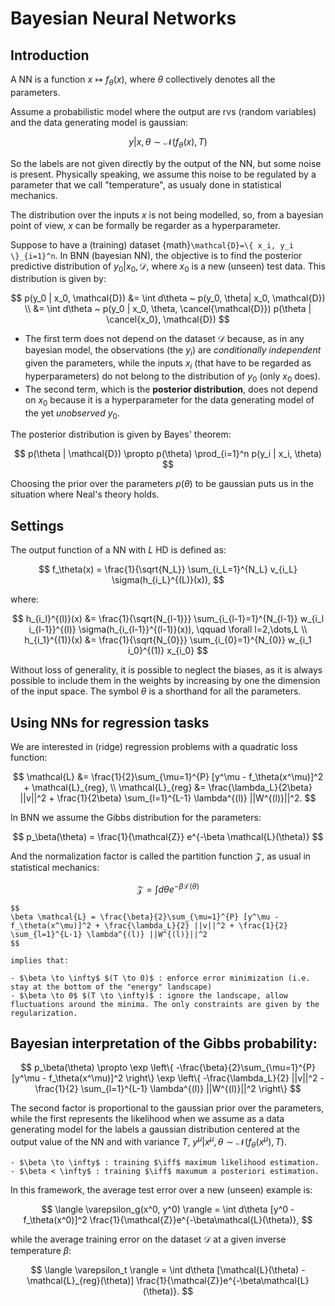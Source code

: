 # Bayesian Neural Networks

## Introduction

A NN is a function $x \mapsto f_\theta(x)$, where $\theta$ collectively denotes all the parameters.

Assume a probabilistic model where the output are rvs (random variables) and the data generating model is gaussian:

$$
y | x, \theta \sim \mathcal{N}(f_\theta(x), T)
$$

So the labels are not given directly by the output of the NN, but some noise is present. Physically speaking, we assume this noise to be regulated
by a parameter that we call "temperature", as usualy done in statistical mechanics.

The distribution over the inputs $x$ is not being modelled, so, from a bayesian point of view, $x$ can be formally be regarder as a hyperparameter.

Suppose to have a (training) dataset {math}`\mathcal{D}=\{ x_i, y_i \}_{i=1}^n`. In BNN (bayesian NN), the objective is to find the posterior predictive
distribution of $y_0 | x_0, \mathcal{D}$, where $x_0$ is a new (unseen) test data. This distribution is given by:

$$
p(y_0 | x_0, \mathcal{D}) &= \int d\theta ~ p(y_0, \theta| x_0, \mathcal{D}) \\
                         &= \int d\theta ~ p(y_0 | x_0, \theta, \cancel{\mathcal{D}}) p(\theta | \cancel{x_0}, \mathcal{D})
$$

- The first term does not depend on the dataset $\mathcal{D}$ because, as in any bayesian model, the observations (the $y_i$) are _conditionally independent_ given the parameters, while the inputs $x_i$ (that have to be regarded as hyperparameters) do not belong to the distribution of $y_0$ (only $x_0$ does).
- The second term, which is the **posterior distribution**, does not depend on $x_0$ because it is a hyperparameter for the data generating model of the yet _unobserved_ $y_0$.

The posterior distribution is given by Bayes' theorem:

$$
p(\theta | \mathcal{D}) \propto p(\theta) \prod_{i=1}^n p(y_i | x_i, \theta)
$$

Choosing the prior over the parameters $p(\theta)$ to be gaussian puts us in the situation where Neal's theory holds.

## Settings

The output function of a NN with $L$ HD is defined as:

$$
f_\theta(x) = \frac{1}{\sqrt{N_L}} \sum_{i_L=1}^{N_L} v_{i_L} \sigma(h_{i_L}^{(L)}(x)),
$$

where:

$$
h_{i_l}^{(l)}(x) &= \frac{1}{\sqrt{N_{l-1}}} \sum_{i_{l-1}=1}^{N_{l-1}} w_{i_l i_{l-1}}^{(l)} \sigma(h_{i_{l-1}}^{(l-1)}(x)), \qquad \forall l=2,\dots,L \\
h_{i_1}^{(1)}(x) &= \frac{1}{\sqrt{N_{0}}} \sum_{i_{0}=1}^{N_{0}} w_{i_1 i_0}^{(1)} x_{i_0}
$$

Without loss of generality, it is possible to neglect the biases, as it is always possible to include them in the weights by increasing by one the dimension of the input space. The symbol $\theta$ is a shorthand for all the parameters. 

## Using NNs for regression tasks

We are interested in (ridge) regression problems with a quadratic loss function:

$$
\mathcal{L} &= \frac{1}{2}\sum_{\mu=1}^{P} [y^\mu - f_\theta(x^\mu)]^2 + \mathcal{L}_{reg}, \\
\mathcal{L}_{reg} &= \frac{\lambda_L}{2\beta} ||v||^2 + \frac{1}{2\beta} \sum_{l=1}^{L-1} \lambda^{(l)} ||W^{(l)}||^2.
$$

In BNN we assume the Gibbs distribution for the parameters:

$$
p_\beta(\theta) = \frac{1}{\mathcal{Z}} e^{-\beta \mathcal{L}(\theta)} 
$$

And the normalization factor is called the partition function $\mathcal{Z}$, as usual in statistical mechanics:

$$
\mathcal{Z} = \int d\theta e^{-\beta \mathcal{L}(\theta)}
$$

```{note}
$$
\beta \mathcal{L} = \frac{\beta}{2}\sum_{\mu=1}^{P} [y^\mu - f_\theta(x^\mu)]^2 + \frac{\lambda_L}{2} ||v||^2 + \frac{1}{2} \sum_{l=1}^{L-1} \lambda^{(l)} ||W^{(l)}||^2
$$

implies that:

- $\beta \to \infty$ $(T \to 0)$ : enforce error minimization (i.e. stay at the bottom of the "energy" landscape)
- $\beta \to 0$ $(T \to \infty)$ : ignore the landscape, allow fluctuations around the minima. The only constraints are given by the regularization.

```

## Bayesian interpretation of the Gibbs probability:

$$
p_\beta(\theta) \propto \exp \left\{ -\frac{\beta}{2}\sum_{\mu=1}^{P} [y^\mu - f_\theta(x^\mu)]^2 \right\} 
    \exp \left\{ -\frac{\lambda_L}{2} ||v||^2 - \frac{1}{2} \sum_{l=1}^{L-1} \lambda^{(l)} ||W^{(l)}||^2 \right\}
$$

The second factor is proportional to the gaussian prior over the parameters, while the first represents the likelihood when we assume as a data 
generating model for the labels a gaussian distribution centered at the output value of the NN and with variance $T$, $y^\mu | x^\mu, \theta \sim \mathcal{N}(f_\theta(x^\mu), T)$.

```{note}
- $\beta \to \infty$ : training $\iff$ maximum likelihood estimation.
- $\beta < \infty$ : training $\iff$ maxumum a posteriori estimation.
```

In this framework, the average test error over a new (unseen) example is:

$$
\langle \varepsilon_g(x^0, y^0) \rangle = \int d\theta [y^0 - f_\theta(x^0)]^2 \frac{1}{\mathcal{Z}}e^{-\beta\mathcal{L}(\theta)}, 
$$

while the average training error on the dataset $\mathcal{D}$ at a given inverse temperature $\beta$:

$$
\langle \varepsilon_t \rangle = \int d\theta [\mathcal{L}(\theta) - \mathcal{L}_{reg}(\theta)] \frac{1}{\mathcal{Z}}e^{-\beta\mathcal{L}(\theta)}. 
$$